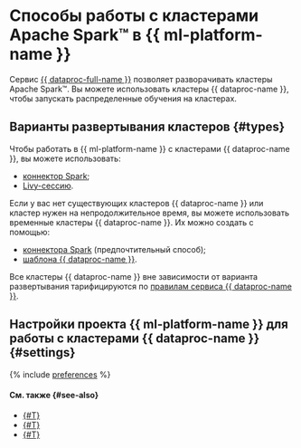 # Способы работы с кластерами Apache Spark™ в {{ ml-platform-name }}

Сервис [{{ dataproc-full-name }}](../../data-proc/) позволяет разворачивать кластеры Apache Spark™. Вы можете использовать кластеры {{ dataproc-name }}, чтобы запускать распределенные обучения на кластерах.

## Варианты развертывания кластеров {#types}

Чтобы работать в {{ ml-platform-name }} с кластерами {{ dataproc-name }}, вы можете использовать:

* [коннектор Spark](data-processing-operations.md#spark-with-existing-cluster);
* [Livy-сессию](data-processing-operations.md#livy-sessions).

Если у вас нет существующих кластеров {{ dataproc-name }} или кластер нужен на непродолжительное время, вы можете использовать временные кластеры {{ dataproc-name }}. Их можно создать с помощью:

* [коннектора Spark](temporary-data-processing-clusters.md#spark-with-temporary-cluster) (предпочтительный способ);
* [шаблона {{ dataproc-name }}](temporary-data-processing-clusters.md#template).

Все кластеры {{ dataproc-name }} вне зависимости от варианта развертывания тарифицируются по [правилам сервиса {{ dataproc-name }}](../../data-proc/pricing.md).

## Настройки проекта {{ ml-platform-name }} для работы с кластерами {{ dataproc-name }} {#settings}

{% include [preferences](../../_includes/datasphere/settings-for-data-processing.md) %}

#### См. также {#see-also}

* [{#T}](data-processing-template.md)
* [{#T}](../tutorials/data-processing-integration.md)
* [{#T}](spark-connector.md)
